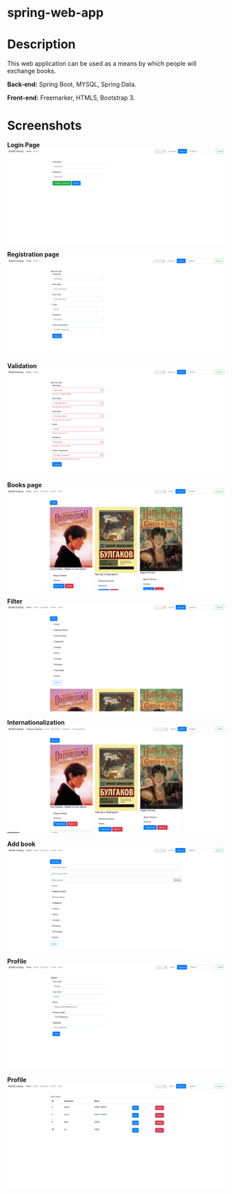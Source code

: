 # spring-web-app
# **Description**
This web application can be used as a means by which people will exchange books.

**Back-end:** Spring Boot, MYSQL, Spring Data.

**Front-end:** Freemarker, HTML5, Bootstrap 3.

# **Screenshots**
**Login Page**
![alt text](https://github.com/nikolasergel/bookcrossing/blob/master/screenshots/Login.png)

**Registration page**
![alt text](https://github.com/nikolasergel/bookcrossing/blob/master/screenshots/Register.png)


**Validation**
![alt text](https://github.com/nikolasergel/bookcrossing/blob/master/screenshots/Validation.png)

**Books page**
![alt text](https://github.com/nikolasergel/bookcrossing/blob/master/screenshots/Books.png)


**Filter**
![alt text](https://github.com/nikolasergel/bookcrossing/blob/master/screenshots/Filter.png)


**Internationalization**
![alt text](https://github.com/nikolasergel/bookcrossing/blob/master/screenshots/Internationalization.png)

**Add book**
![alt text](https://github.com/nikolasergel/bookcrossing/blob/master/screenshots/AddBook.png)


**Profile**
![alt text](https://github.com/nikolasergel/bookcrossing/blob/master/screenshots/Profile.png)


**Profile**
![alt text](https://github.com/nikolasergel/bookcrossing/blob/master/screenshots/Users.png)
